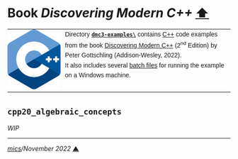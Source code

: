 # <span id="top">Book <i>Discovering Modern C++</i></span> <span style="size:30%;"><a href="../README.md">⬆</a></span>

<table style="font-family:Helvetica,Arial;font-size:14px;line-height:1.6;">
  <tr>
  <td style="border:0;padding:0 10px 0 0;min-width:120px;">
    <a href="https://isocpp.org/" rel="external"><img src="../docs/images/cpp_logo.png" width="120" alt="C++ project"/></a>
  </td>
  <td style="border:0;padding:0;vertical-align:text-top;">
    Directory <a href="."><strong><code>dmc3-examples\</code></strong></a> contains <a href="https://isocpp.org/" alt="C++">C++</a> code examples from the book <a href="https://github.com/petergottschling/dmc3" rel="external">Discovering Modern C++</a> (2<sup>nd</sup> Edition) by Peter Gottschling (Addison-Wesley, 2022).<br/>
  It also includes several <a href="https://en.wikibooks.org/wiki/Windows_Batch_Scripting" rel="external">batch files</a> for running the example on a Windows machine.
  </td>
  </tr>
</table>

## <span id="cpp20_algebraic_concepts">`cpp20_algebraic_concepts`</span>

*WIP*

***

*[mics](https://lampwww.epfl.ch/~michelou/)/November 2022* [**&#9650;**](#top)
<span id="bottom">&nbsp;</span>

<!-- href links -->
